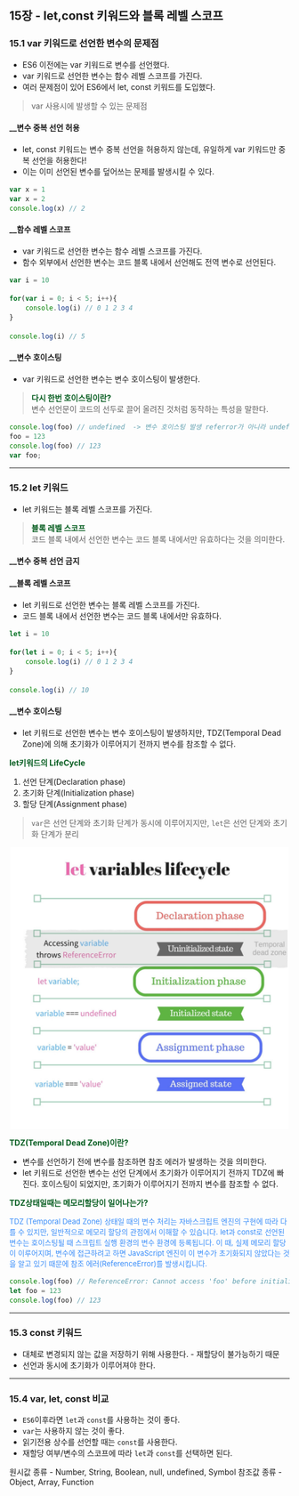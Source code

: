 ## 15장 - let,const 키워드와 블록 레벨 스코프

### 15.1 var 키워드로 선언한 변수의 문제점

- ES6 이전에는 var 키워드로 변수를 선언했다.
- var 키워드로 선언한 변수는 함수 레벨 스코프를 가진다.
- 여러 문제점이 있어 ES6에서 let, const 키워드를 도입했다.

> var 사용시에 발생할 수 있는 문제점

#### \_\_변수 중복 선언 허용 

- let, const 키워드는 변수 중복 선언을 허용하지 않는데, 유일하게 var 키워드만 중복 선언을 허용한다!
- 이는 이미 선언된 변수를 덮어쓰는 문제를 발생시킬 수 있다. 

```js
var x = 1
var x = 2
console.log(x) // 2
```

#### \_\_함수 레벨 스코프

- var 키워드로 선언한 변수는 함수 레벨 스코프를 가진다.
- 함수 외부에서 선언한 변수는 코드 블록 내에서 선언해도 전역 변수로 선언된다.

```js
var i = 10

for(var i = 0; i < 5; i++){
    console.log(i) // 0 1 2 3 4
}

console.log(i) // 5
```

#### \_\_변수 호이스팅

- var 키워드로 선언한 변수는 변수 호이스팅이 발생한다.
> <span style="font-weight:700; color:#065D20">다시 한번 호이스팅이란? </span> <br/> 변수 선언문이 코드의 선두로 끌어 올려진 것처럼 동작하는 특성을 말한다.

```js
console.log(foo) // undefined  -> 변수 호이스팅 발생 referror가 아니라 undefined가 나온다. -> 이미 선언을 진행한 상태이기 때문에
foo = 123
console.log(foo) // 123
var foo;
```

-------

### 15.2 let 키워드

- let 키워드는 블록 레벨 스코프를 가진다.
> <span style="font-weight:700; color:#065D20">블록 레벨 스코프</span> <br/>코드 블록 내에서 선언한 변수는 코드 블록 내에서만 유효하다는 것을 의미한다.


#### \_\_변수 중복 선언 금지

#### \_\_블록 레벨 스코프

- let 키워드로 선언한 변수는 블록 레벨 스코프를 가진다.
- 코드 블록 내에서 선언한 변수는 코드 블록 내에서만 유효하다.

```js
let i = 10

for(let i = 0; i < 5; i++){
    console.log(i) // 0 1 2 3 4
}

console.log(i) // 10
```


#### \_\_변수 호이스팅

- let 키워드로 선언한 변수는 변수 호이스팅이 발생하지만, TDZ(Temporal Dead Zone)에 의해 초기화가 이루어지기 전까지 변수를 참조할 수 없다.

<span style="font-weight:700; color:#065D20">let키워드의 LifeCycle</span> 
1. 선언 단계(Declaration phase)
2. 초기화 단계(Initialization phase)
3. 할당 단계(Assignment phase)

>```var```은 선언 단계와 초기화 단계가 동시에 이루어지지만, ```let```은 선언 단계와 초기화 단계가 분리

<img src="./img/let_hoisting.png" 
style="width: 500px; display: block; margin: 0 auto;"/>

<span style="font-weight:700; color:#065D20">TDZ(Temporal Dead Zone)이란?</span> 
- 변수를 선언하기 전에 변수를 참조하면 참조 에러가 발생하는 것을 의미한다.
- let 키워드로 선언한 변수는 선언 단계에서 초기화가 이루어지기 전까지 TDZ에 빠진다. 
    호이스팅이 되었지만, 초기화가 이루어지기 전까지 변수를 참조할 수 없다.

<span style="font-weight:700; color:#065D20;"> TDZ상태일때는 메모리할당이 일어나는가? </span>

<p style="font-size: 13px; color:#378CFA;">
TDZ (Temporal Dead Zone) 상태일 때의 변수 처리는 자바스크립트 엔진의 구현에 따라 다를 수 있지만, 일반적으로 메모리 할당의 관점에서 이해할 수 있습니다. let과 const로 선언된 변수는 호이스팅될 때 스크립트 실행 환경의 변수 환경에 등록됩니다. 이 때, 실제 메모리 할당이 이루어지며, 변수에 접근하려고 하면 JavaScript 엔진이 이 변수가 초기화되지 않았다는 것을 알고 있기 때문에 참조 에러(ReferenceError)를 발생시킵니다.
</p>

```js
console.log(foo) // ReferenceError: Cannot access 'foo' before initialization
let foo = 123
console.log(foo) // 123
```

------

### 15.3 const 키워드

- 대체로 변경되지 않는 값을 저장하기 위해 사용한다. - 재할당이 불가능하기 때문
- 선언과 동시에 초기화가 이루어져야 한다.

-----

### 15.4 var, let, const 비교

- ```ES6```이후라면 ```let```과 ```const```를 사용하는 것이 좋다.
- ```var```는 사용하지 않는 것이 좋다.
- 읽기전용 상수를 선언할 때는 ```const```를 사용한다.
- 재할당 여부/변수의 스코프에 따라 ```let```과 ```const```를 선택하면 된다.


원시값 종류 - Number, String, Boolean, null, undefined, Symbol
참조값 종류 - Object, Array, Function
